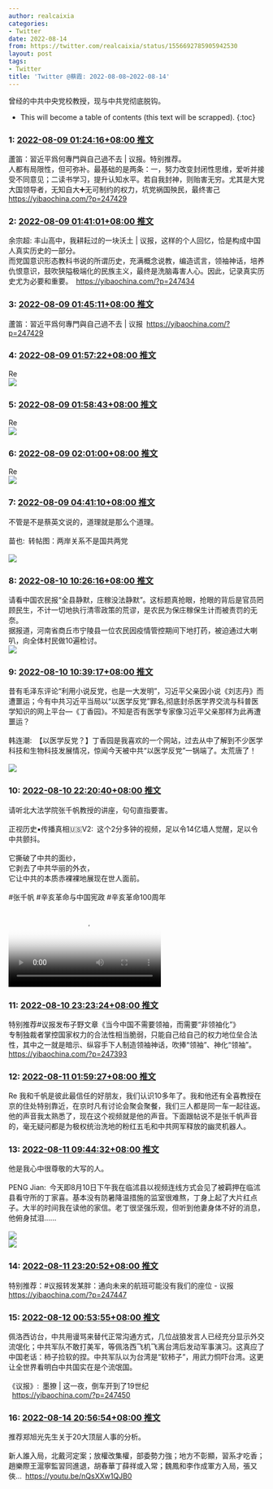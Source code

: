 ```yaml
---
author: realcaixia
categories:
- Twitter
date: 2022-08-14
from: https://twitter.com/realcaixia/status/1556692785905942530
layout: post
tags:
- Twitter
title: 'Twitter @蔡霞: 2022-08-08~2022-08-14'
---
```


曾经的中共中央党校教授，现与中共党彻底脱钩。 

* This will become a table of contents (this text will be scrapped).
{:toc}

### 1: [2022-08-09 01:24:16+08:00 推文](https://twitter.com/realcaixia/status/1556692785905942530)

蘆笛：習近平爲何專門與自己過不去 | 议报。特别推荐。<br>人都有局限性，但可弥补。最基础的是两条：一，努力改变封闭性思维，爱听并接受不同意见；二读书学习，提升认知水平。若自我封神，则贻害无穷。尤其是大党大国领导者，无知自大➕无可制约的权力，坑党祸国殃民，最终害己 <a href="https://yibaochina.com/?p=247429" target="_blank" rel="noopener noreferrer">https://yibaochina.com/?p=247429</a>

### 2: [2022-08-09 01:41:01+08:00 推文](https://twitter.com/realcaixia/status/1556697001038946306)

余宗超: 丰山高中，我耕耘过的一块沃土 | 议报，这样的个人回忆，恰是构成中国人真实历史的一部分。<br>而党国意识形态教科书说的所谓历史，充满概念说教，编造谎言，领袖神话，培养仇恨意识，鼓吹狭隘极端化的民族主义，最终是洗脑毒害人心。因此，记录真实历史尤为必要和重要。 <a href="https://yibaochina.com/?p=247434" target="_blank" rel="noopener noreferrer">https://yibaochina.com/?p=247434</a>

### 3: [2022-08-09 01:45:11+08:00 推文](https://twitter.com/realcaixia/status/1556698047748444163)

蘆笛：習近平爲何專門與自己過不去 | 议报 <a href="https://yibaochina.com/?p=247429" target="_blank" rel="noopener noreferrer">https://yibaochina.com/?p=247429</a>

### 4: [2022-08-09 01:57:22+08:00 推文](https://twitter.com/realcaixia/status/1556701114875219970)

Re <br><img style="" src="https://pbs.twimg.com/media/FZqDaZsXoAAgmcr?format=jpg&amp;name=orig" referrerpolicy="no-referrer">

### 5: [2022-08-09 01:58:43+08:00 推文](https://twitter.com/realcaixia/status/1556701452399247367)

Re <br><img style="" src="https://pbs.twimg.com/media/FZqDuA_XgAEsXvY?format=jpg&amp;name=orig" referrerpolicy="no-referrer">

### 6: [2022-08-09 02:01:00+08:00 推文](https://twitter.com/realcaixia/status/1556702028398841858)

Re <br><img style="" src="https://pbs.twimg.com/media/FZqEPlIX0AQkECb?format=jpg&amp;name=orig" referrerpolicy="no-referrer">

### 7: [2022-08-09 04:41:10+08:00 推文](https://twitter.com/realcaixia/status/1556742337623199746)

不管是不是蔡英文说的，道理就是那么个道理。<br><br>苗也: 转帖图：两岸关系不是国共两党<br><br><img style="" src="https://pbs.twimg.com/media/FZnX-Y_WQAA4s4W?format=jpg&amp;name=orig" referrerpolicy="no-referrer">

### 8: [2022-08-10 10:26:16+08:00 推文](https://twitter.com/realcaixia/status/1557191572256690177)

请看中国农民报“全县静默，庄稼没法静默”。这标题真抢眼，抢眼的背后是官员罔顾民生，不计一切地执行清零政策的荒谬，是农民为保庄稼保生计而被责罚的无奈。<br>据报道，河南省商丘市宁陵县一位农民因疫情管控期间下地打药，被迫通过大喇叭，向全体村民做10遍检讨。<br><img style="" src="https://pbs.twimg.com/media/FZxBewlX0AAQd_m?format=jpg&amp;name=orig" referrerpolicy="no-referrer">

### 9: [2022-08-10 10:39:17+08:00 推文](https://twitter.com/realcaixia/status/1557194846351380480)

昔有毛泽东评论“利用小说反党，也是一大发明”，习近平父亲因小说《刘志丹》而遭噩运；今有中共习近平当局以“以医学反党”罪名,彻底封杀医学界交流与科普医学知识的网上平台—《丁香园》。不知是否有医学专家像习近平父亲那样为此再遭噩运？<br><br>韩连潮: 【以医学反党？】丁香园是我喜欢的一个网站，过去从中了解到不少医学科技和生物科技发展情况，惊闻今天被中共“以医学反党”一锅端了。太荒唐了！<br><br><img style="" src="https://pbs.twimg.com/media/FZw2PZSVsAAICJr?format=jpg&amp;name=orig" referrerpolicy="no-referrer">

### 10: [2022-08-10 22:20:40+08:00 推文](https://twitter.com/realcaixia/status/1557371356475494401)

请听北大法学院张千帆教授的讲座，句句直指要害。<br><br>正视历史▪️传播真相🇺🇸V2: 这个2分多钟的视频，足以令14亿墙人觉醒，足以令中共颤抖。<br><br>它撕破了中共的面纱，<br>它剥去了中共华丽的外衣，<br>它让中共的本质赤裸裸地展现在世人面前。<br><br>#张千帆 #辛亥革命与中国宪政 #辛亥革命100周年<br><br><video src="https://video.twimg.com/ext_tw_video/1556707210960416768/pu/vid/640x480/3KLpJJLMhm_dNoEV.mp4?tag=12" controls="controls" poster="https://pbs.twimg.com/ext_tw_video_thumb/1556707210960416768/pu/img/zEcivVT50n-4ucDW.jpg"></video>

### 11: [2022-08-10 23:23:24+08:00 推文](https://twitter.com/realcaixia/status/1557387142204096512)

特别推荐#议报发布子野文章《当今中国不需要领袖，而需要“非领袖化”》<br>专制独裁者掌控国家权力的合法性相当脆弱，只能自己给自己的权力地位垒合法性，其中之一就是暗示、纵容手下人制造领袖神话，吹捧“领袖”、神化“领袖”。 <a href="https://yibaochina.com/?p=247393" target="_blank" rel="noopener noreferrer">https://yibaochina.com/?p=247393</a>

### 12: [2022-08-11 01:59:27+08:00 推文](https://twitter.com/realcaixia/status/1557426412604252160)

Re 我和千帆是彼此最信任的好朋友，我们认识10多年了。我和他还有全喜教授在京的住处特别靠近，在京时凡有讨论会聚会聚餐，我们三人都是同一车一起往返。他的声音我太熟悉了，现在这个视频就是他的声音。下面跟帖说不是张千帆声音的，毫无疑问都是为极权统治洗地的粉红五毛和中共网军释放的幽灵机器人。

### 13: [2022-08-11 09:44:32+08:00 推文](https://twitter.com/realcaixia/status/1557543455705948160)

他是我心中很尊敬的大写的人。<br><br>PENG Jian: 今天即8月10日下午我在临沭县以视频连线方式会见了被羁押在临沭县看守所的丁家喜。基本没有防暑降温措施的监室很难熬，丁身上起了大片红点子。大半的时间我在读他的家信。老丁很坚强乐观，但听到他妻身体不好的消息，他俯身拭泪……<br><br><img style="" src="https://pbs.twimg.com/media/FZzRLWcaMAAGtuU?format=jpg&amp;name=orig" referrerpolicy="no-referrer"><br><img style="" src="https://pbs.twimg.com/media/FZzRLZZakAU1F5n?format=jpg&amp;name=orig" referrerpolicy="no-referrer">

### 14: [2022-08-11 23:20:52+08:00 推文](https://twitter.com/realcaixia/status/1557748894376886275)

特别推荐：#议报转发某胖：通向未来的航班可能没有我们的座位 - 议报 <a href="https://yibaochina.com/?p=247447" target="_blank" rel="noopener noreferrer">https://yibaochina.com/?p=247447</a>

### 15: [2022-08-12 00:53:55+08:00 推文](https://twitter.com/realcaixia/status/1557772311444463616)

佩洛西访台，中共用谩骂来替代正常沟通方式，几位战狼发言人已经充分显示外交流氓化；中共军队不敢打美军，等佩洛西飞机飞离台湾后发动军事演习。这真应了中国老话：柿子捡软的捏。中共军队以为台湾是“软柿子”，用武力恫吓台湾。这更让全世界看明白中共国实在是个流氓国。<br><br>《议报》: 墨獠 | 这一夜，倒车开到了19世纪<br> <a href="https://yibaochina.com/?p=247450" target="_blank" rel="noopener noreferrer">https://yibaochina.com/?p=247450</a>

### 16: [2022-08-14 20:56:54+08:00 推文](https://twitter.com/realcaixia/status/1558799824883011584)

推荐郑旭光先生关于20大顶层人事的分析。<br><br>新人誰入局，北戴河定案；放權改集權，部委勢力強；地方不彰顯，習系才吃香；趙樂際王滬寧監習同進退，胡春華丁薛祥或入常；魏鳳和李作成軍方入局，張又俠... <a href="https://youtu.be/nQsXXw1QJB0" target="_blank" rel="noopener noreferrer">https://youtu.be/nQsXXw1QJB0</a>

